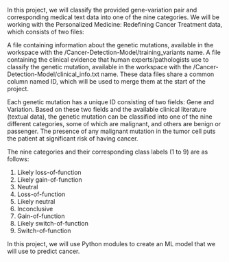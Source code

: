 In this project, we will classify the provided gene-variation pair and corresponding medical text data into one of the nine categories. We will be working with the Personalized Medicine: Redefining Cancer Treatment data, which consists of two files:

A file containing information about the genetic mutations, available in the workspace with the /Cancer-Detection-Model/training_variants name.
A file containing the clinical evidence that human experts/pathologists use to classify the genetic mutation, available in the workspace with the /Cancer-Detection-Model/clinical_info.txt name.
These data files share a common column named ID, which will be used to merge them at the start of the project.

Each genetic mutation has a unique ID consisting of two fields: Gene and Variation. Based on these two fields and the available clinical literature (textual data), the genetic mutation can be classified into one of the nine different categories, some of which are malignant, and others are benign or passenger. The presence of any malignant mutation in the tumor cell puts the patient at significant risk of having cancer.

The nine categories and their corresponding class labels (1 to 9) are as follows:

1. Likely loss-of-function
2. Likely gain-of-function
3. Neutral
4. Loss-of-function
5. Likely neutral
6. Inconclusive
7. Gain-of-function
8. Likely switch-of-function
9. Switch-of-function

In this project, we will use Python modules to create an ML model that we will use to predict cancer. 